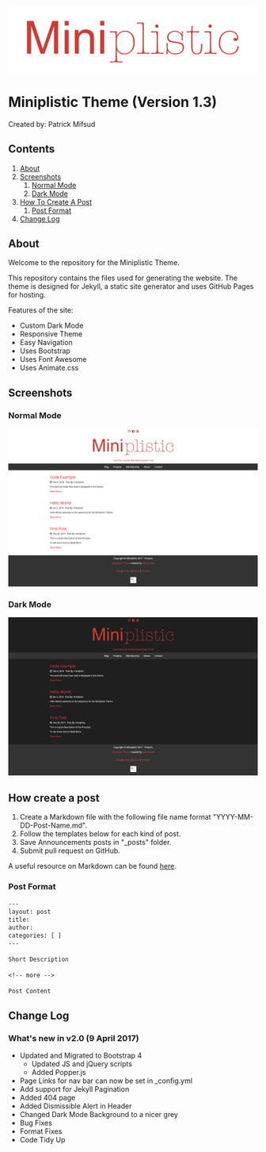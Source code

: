 ![Logo](https://github.com/patrickmfsd/Miniplistic/blob/master/images/site-logo.png "Miniplistic Logo")

# Miniplistic Theme (Version 1.3)

Created by: Patrick Mifsud

## Contents
1. [About](#about)
2. [Screenshots](#screenshots)
	1. [Normal Mode](#normal-mode)
	2. [Dark Mode](#dark-mode)
3. [How To Create A Post](#how-create-a-post)
	1. [Post Format](#post-format)
4. [Change Log](#change-log)

## About

Welcome to the repository for the Miniplistic Theme.

This repository contains the files used for generating the website. The theme is designed for Jekyll, a static site generator and uses GitHub Pages for hosting. 

Features of the site:

- Custom Dark Mode
- Responsive Theme
- Easy Navigation
- Uses Bootstrap 
- Uses Font Awesome
- Uses Animate.css

## Screenshots

### Normal Mode
![Normal Mode](https://github.com/patrickmfsd/Miniplistic/blob/master/screenshots/LightMode.png)


### Dark Mode
![Dark Mode](https://github.com/patrickmfsd/Miniplistic/blob/master/screenshots/DarkMode.png)

## How create a post 

1. Create a Markdown file with the following file name format "YYYY-MM-DD-Post-Name.md". 
2. Follow the templates below for each kind of post. 
3. Save Announcements posts in "\_posts" folder.
4. Submit pull request on GitHub.

A useful resource on Markdown can be found [here](https://daringfireball.net/projects/markdown/).


### Post Format

	---
	layout: post
	title: 
	author: 
	categories: [ ]
	---

	Short Description

	<!-- more -->

	Post Content
	

## Change Log

### What's new in v2.0 (9 April 2017)

- Updated and Migrated to Bootstrap 4
	- Updated JS and jQuery scripts
	- Added Popper.js 
- Page Links for nav bar can now be set in _config.yml
- Add support for Jekyll Pagination 
- Added 404 page
- Added Dismissible Alert in Header 
- Changed Dark Mode Background to a nicer grey
- Bug Fixes
- Format Fixes
- Code Tidy Up


